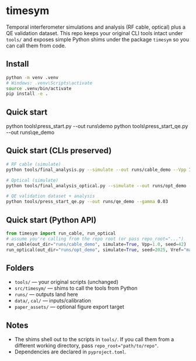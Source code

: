 # timesym

Temporal interferometer simulations and analysis (RF cable, optical) plus a QE validation dataset.
This repo keeps your original CLI tools intact under `tools/` and exposes simple Python shims under
the package `timesym` so you can call them from code.

## Install
```bash
python -m venv .venv
# Windows: .venv\Scripts\activate
source .venv/bin/activate
pip install -e .
```

## Quick start
python tools\press_start.py --out runs\demo
python tools\press_start_qe.py --out runs\qe_demo

## Quick start (CLIs preserved)
```bash
# RF cable (simulate)
python tools/final_analysis.py --simulate --out runs/cable_demo --Vpp 1.0 --seed 42

# Optical (simulate)
python tools/final_analysis_optical.py --simulate --out runs/opt_demo --seed 2025

# QE validation dataset + analysis
python tools/press_start_qe.py --out runs/qe_demo --gamma 0.03
```

## Quick start (Python API)
```python
from timesym import run_cable, run_optical
# assume you're calling from the repo root (or pass repo_root="...")
run_cable(out_dir="runs/cable_demo", simulate=True, Vpp=1.0, seed=42)
run_optical(out_dir="runs/opt_demo", simulate=True, seed=2025, Vref="mainlobe")
```

## Folders
- `tools/` — your original scripts (unchanged)
- `src/timesym/` — shims to call the tools from Python
- `runs/` — outputs land here
- `data/`, `cal/` — inputs/calibration
- `paper_assets/` — optional figure export target

## Notes
- The shims shell out to the scripts in `tools/`. If you call them from a different working
  directory, pass `repo_root="path/to/repo"`.
- Dependencies are declared in `pyproject.toml`.
